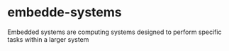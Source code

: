 # embedde-systems
Embedded systems are computing systems designed to perform specific tasks within a larger system

